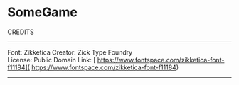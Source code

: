 # SomeGame


CREDITS 
*******************************

Font: Zikketica
Creator: Zick Type Foundry  
License: Public Domain
Link: [ https://www.fontspace.com/zikketica-font-f11184]( https://www.fontspace.com/zikketica-font-f11184)

*******************************
